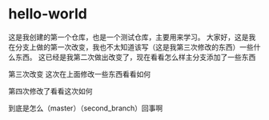 # hello-world
这是我创建的第一个仓库，也是一个测试仓库，主要用来学习。
大家好，这是我在分支上做的第一次改变，我也不太知道该写（这是我第三次修改的东西）一些什么东西。
这已经是我第二次做出改变了，现在看看怎么样主分支添加了一些东西

第三次改变 这次在上面修改一些东西看看如何

第四次修改了看看这次如何

到底是怎么（master）（second_branch）回事啊


